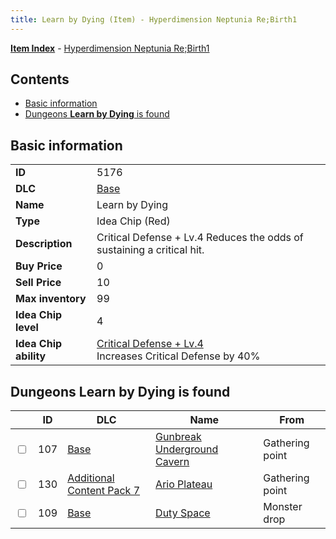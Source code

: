 ```yaml
---
title: Learn by Dying (Item) - Hyperdimension Neptunia Re;Birth1
---
```


[**Item Index**](/neptunia/rb1/item/index.html) - [Hyperdimension Neptunia Re;Birth1](/neptunia/rb1)

## Contents

- [Basic information](#basic-information)
- [Dungeons **Learn by Dying** is found](#dungeons-learn-by-dying-is-found)

## Basic information

|   |   |
| -- | -- |
| **ID** | 5176 |
| **DLC** | [Base](/neptunia/rb1/dlc/1-base.html) |
| **Name** | Learn by Dying |
| **Type** | Idea Chip (Red) |
| **Description** | Critical Defense + Lv.4 Reduces the odds of sustaining a critical hit. |
| **Buy Price** | 0 |
| **Sell Price** | 10 |
| **Max inventory** | 99 |
| **Idea Chip level** | 4 |
| **Idea Chip ability** | [Critical Defense + Lv.4](/neptunia/rb1/avatar/1-9675-critical-defense-lv-4.html)<br />Increases Critical Defense by 40% |


## Dungeons **Learn by Dying** is found

|    | ID | DLC | Name | From |
| -- | -- | --- | ---- | ---- |
| <input type="checkbox" id="rb1-dungeon-1-107" class="trackbox" /> | 107 | [Base](/neptunia/rb1/dlc/1-base.html) | [Gunbreak Underground Cavern](/neptunia/rb1/dungeon/1-107-gunbreak-underground-cavern.html) | Gathering point |
| <input type="checkbox" id="rb1-dungeon-16-130" class="trackbox" /> | 130 | [Additional Content Pack 7](/neptunia/rb1/dlc/16-pack7.html) | [Ario Plateau](/neptunia/rb1/dungeon/16-130-ario-plateau.html) | Gathering point |
| <input type="checkbox" id="rb1-dungeon-1-109" class="trackbox" /> | 109 | [Base](/neptunia/rb1/dlc/1-base.html) | [Duty Space](/neptunia/rb1/dungeon/1-109-duty-space.html) | Monster drop |
